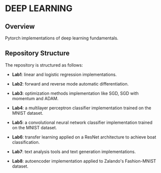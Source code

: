 # DEEP LEARNING

## Overview

Pytorch implementations of deep learning fundamentals.

## Repository Structure

The repository is structured as follows:

- __Lab1__: linear and logistic regression
  implementations.

- __Lab2__: forward and reverse mode automatic
  differentiation. 

- __Lab3__: optimization methods implementation like SGD, SGD
  with momentum and ADAM.

- __Lab4__: a multilayer perceptron classifier implementation
  trained on the MNIST dataset.

- __Lab5__: a convolutional neural network classifier
  implementation trained on the MNIST dataset.

- __Lab6__: transfer learning applied on a ResNet architecture to
  achieve boat classification.

- __Lab7__: text analysis tools and text generation implementations.

- __Lab8__: autoencoder implementation applied to Zalando's
  Fashion-MNIST dataset.
